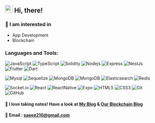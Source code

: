 ## <img src="https://raw.githubusercontent.com/iampavangandhi/iampavangandhi/master/gifs/Hi.gif" width="25">  Hi, there!


<!-- ### 🤸‍♀️ I'm currently ...   -->

### 🥕 I am interested in
- App Development
- Blockchain



### Languages and Tools:


![JavaScript](https://img.shields.io/badge/-JavaScript-black?style=flat-square&logo=javascript)
![TypeScript](https://img.shields.io/badge/-typeScript-black?style=flat-square&logo=typescript)
![Solidity](https://img.shields.io/badge/-solidity-black?style=flat-square&logo=solidity)
![Nodejs](https://img.shields.io/badge/-Nodejs-black?style=flat-square&logo=Node.js)
![Express](https://img.shields.io/badge/-Express-black?style=flat-square&logo=express)
![NestJs](https://img.shields.io/badge/-NestJs-black?style=flat-square&logo=NestJs)
![Flutter](https://img.shields.io/badge/-flutter-black?style=flat-square&logo=flutter)
![Dart](https://img.shields.io/badge/-dart-black?style=flat-square&logo=dart)

![Mysql](https://img.shields.io/badge/-Mysql-black?style=flat-square&logo=Mysql)
![Sequelize](https://img.shields.io/badge/-sequelize-black?style=flat-square&logo=Sequelize)
![MongoDB](https://img.shields.io/badge/-MongoDB-black?style=flat-square&logo=MongoDB)
![MongoDB](https://img.shields.io/badge/-Mongoose-black?style=flat-square&logo=MongoDB)
![Elasticsearch](https://img.shields.io/badge/-Elasticsearch-black?style=flat-square&logo=Elasticsearch)
![Redis](https://img.shields.io/badge/-Redis-black?style=flat-square&logo=Redis)

![Socket.io](https://img.shields.io/badge/-Socket-black?style=flat-square&logo=socket.io)
![React](https://img.shields.io/badge/-React-black?style=flat-square&logo=react)
![ReactNative](https://img.shields.io/badge/-ReactNative-black?style=flat-square&logo=react)
![Expo](https://img.shields.io/badge/-Expo-black?style=flat-square&logo=expo)
![HTML5](https://img.shields.io/badge/-HTML5-black?style=flat-square&logo=html5&logoColor=white)
![CSS3](https://img.shields.io/badge/-CSS3-black?style=flat-square&logo=css3)
![Git](https://img.shields.io/badge/-Git-black?style=flat-square&logo=git)
![GitHub](https://img.shields.io/badge/-GitHub-black?style=flat-square&logo=github)




#### 📝 I love taking notes! Have a look at <a href="https://blckchainetc.tistory.com/">My Blog</a> & <a href="https://medium.com/blockchain-nft">Our Blockchain Blog</a>

#### 📧 Email : saeee210@gmail.com

<!--
- 🔭 I’m currently working on ...
- 🌱 I’m currently learning ...
- 👯 I’m looking to collaborate on ...
- 🤔 I’m looking for help with ...
- 💬 Ask me about ...
- 📫 How to reach me: ...
- 😄 Pronouns: ...
- ⚡ Fun fact: ...
-->

